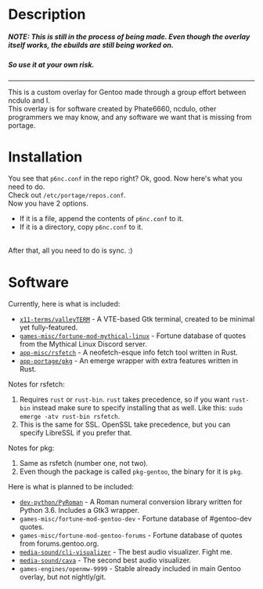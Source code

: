 # Description
##### NOTE: This is still in the process of being made. Even though the overlay itself works, the ebuilds are still being worked on.
##### So use it at your own risk.<br>
----
This is a custom overlay for Gentoo made through a group effort between ncdulo and I.<br>
This overlay is for software created by Phate6660, ncdulo, other programmers we may know, and any software we want that is missing from portage.<br>

# Installation
You see that `p6nc.conf` in the repo right? Ok, good. Now here's what you need to do.<br> 
Check out `/etc/portage/repos.conf`.<br>
Now you have 2 options.<br>
- If it is a file, append the contents of `p6nc.conf` to it.
- If it is a directory, copy `p6nc.conf` to it.<br>
<br>
After that, all you need to do is sync. :)

# Software
Currently, here is what is included:
- [`x11-terms/valleyTERM`](https://github.com/Phate6660/term) - A VTE-based Gtk terminal, created to be minimal yet fully-featured.
- [`games-misc/fortune-mod-mythical-linux`](https://github.com/ncdulo/fortune-mod-mythical-linux) - Fortune database of quotes from the Mythical Linux Discord server.
- [`app-misc/rsfetch`](https://github.com/rsfetch/rsfetch) - A neofetch-esque info fetch tool written in Rust. 
- [`app-portage/pkg`](https://github.com/Phate6660/pkg) - An emerge wrapper with extra features written in Rust.

Notes for rsfetch: 
1. Requires `rust` or `rust-bin`. `rust` takes precedence, so if you want `rust-bin` instead make sure to specify installing that as well. Like this: `sudo emerge -atv rust-bin rsfetch`.
2. This is the same for SSL. OpenSSL take precedence, but you can specify LibreSSL if you prefer that.

Notes for pkg:
1. Same as rsfetch (number one, not two).
2. Even though the package is called `pkg-gentoo`, the binary for it is `pkg`.

Here is what is planned to be included:
- [`dev-python/PyRoman`](https://github.com/ncdulo/pyroman) - A Roman numeral conversion library written for Python 3.6. Includes a Gtk3 wrapper.
- `games-misc/fortune-mod-gentoo-dev` - Fortune database of #gentoo-dev quotes.
- `games-misc/fortune-mod-gentoo-forums` - Fortune database of quotes from forums.gentoo.org.
- [`media-sound/cli-visualizer`](https://github.com/dpayne/cli-visualizer) - The best audio visualizer. Fight me.
- [`media-sound/cava`](https://github.com/karlstav/cava) - The second best audio visualizer.
- `games-engines/openmw-9999` - Stable already included in main Gentoo overlay, but not nightly/git.
